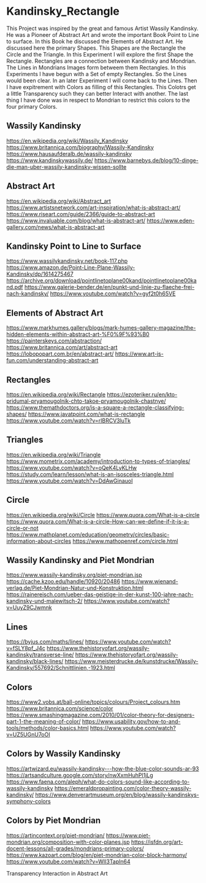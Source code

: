 # Kandinsky_Rectangle
This Project was inspired by the great and famous Artist Wassily Kandinsky.
He was a Pioneer of Abstract Art and wrote the important Book Point to 
Line to surface. In this Book he discussed the Elements of Abstract Art.
He discussed here the primary Shapes. This Shapes are the Rectangle the
Circle and the Triangle. In this Experiment I will explore the first Shape
the Rectangle. Rectangles are a connection between Kandinsky and Mondrian.
The Lines in Mondrians Images form betweem them Rectangles. In this Experiments
I have begun with a Set of empty Rectangles. So the Lines would been clear.
In an later Experiment I will come back to the Lines. Then I have expitrement
with Colors as filling of this Rectangles. This Colotrs get a little 
Transparency such they can better Interact with another. The last thing I
have done was in respect to Mondrian to restrict this colors to the four
primary Colors.

## Wassily Kandinsky
https://en.wikipedia.org/wiki/Wassily_Kandinsky
https://www.britannica.com/biography/Wassily-Kandinsky
https://www.hausaufderalb.de/wassily-kandinsky
https://www.kandinskywassily.de/
https://www.barnebys.de/blog/10-dinge-die-man-uber-wassily-kandinsky-wissen-sollte

## Abstract Art
https://en.wikipedia.org/wiki/Abstract_art
https://www.artistsnetwork.com/art-inspiration/what-is-abstract-art/
https://www.riseart.com/guide/2366/guide-to-abstract-art
https://www.invaluable.com/blog/what-is-abstract-art/
https://www.eden-gallery.com/news/what-is-abstract-art

## Kandinsky Point to Line to Surface
https://www.wassilykandinsky.net/book-117.php
https://www.amazon.de/Point-Line-Plane-Wassily-Kandinsky/dp/1614275467
https://archive.org/download/pointlinetoplane00kand/pointlinetoplane00kand.pdf
https://www.galerie-bender.de/en/punkt-und-linie-zu-flaeche-frei-nach-kandinsky/
https://www.youtube.com/watch?v=gyf2t0h65VE

## Elements of Abstract Art
https://www.markhumes.gallery/blogs/mark-humes-gallery-magazine/the-hidden-elements-within-abstract-art-%F0%9F%93%B0
https://painterskeys.com/abstraction/
https://www.britannica.com/art/abstract-art
https://lobopopart.com.br/en/abstract-art/
https://www.art-is-fun.com/understanding-abstract-art

## Rectangles
https://en.wikipedia.org/wiki/Rectangle
https://ezoteriker.ru/en/kto-pridumal-pryamougolnik-chto-takoe-pryamougolnik-chastnye/
https://www.themathdoctors.org/is-a-square-a-rectangle-classifying-shapes/
https://www.javatpoint.com/what-is-rectangle
https://www.youtube.com/watch?v=rIBRCV3luTk

## Triangles
https://en.wikipedia.org/wiki/Triangle
https://www.mometrix.com/academy/introduction-to-types-of-triangles/
https://www.youtube.com/watch?v=oQeK4LyKLHw
https://study.com/learn/lesson/what-is-an-isosceles-triangle.html
https://www.youtube.com/watch?v=DdAwGinauoI

## Circle
https://en.wikipedia.org/wiki/Circle
https://www.quora.com/What-is-a-circle
https://www.quora.com/What-is-a-circle-How-can-we-define-if-it-is-a-circle-or-not
https://www.mathplanet.com/education/geometry/circles/basic-information-about-circles
https://www.mathopenref.com/circle.html

## Wassily Kandinsky and Piet Mondrian
https://www.wassily-kandinsky.org/piet-mondrian.jsp
https://cache.kzoo.edu/handle/10920/20486
https://www.wienand-verlag.de/Piet-Mondrian-Natur-und-Konstruktion.html
https://rainereisch.com/ueber-das-geistige-in-der-kunst-100-jahre-nach-kandinsky-und-malewitsch-2/
https://www.youtube.com/watch?v=UuyZ9CJwmnk

## Lines
https://byjus.com/maths/lines/
https://www.youtube.com/watch?v=fSLY8pf_J4c
https://www.thehistoryofart.org/wassily-kandinsky/transverse-line/
https://www.thehistoryofart.org/wassily-kandinsky/black-lines/
https://www.meisterdrucke.de/kunstdrucke/Wassily-Kandinsky/557692/Schnittlinien,-1923.html

## Colors
https://www2.vobs.at/ball-online/topics/colours/Project_colours.htm
https://www.britannica.com/science/color
https://www.smashingmagazine.com/2010/01/color-theory-for-designers-part-1-the-meaning-of-color/
https://www.usability.gov/how-to-and-tools/methods/color-basics.html
https://www.youtube.com/watch?v=UZ5UGnU7oOI

## Colors by Wassily Kandinsky
https://artwizard.eu/wassily-kandinsky---how-the-blue-color-sounds-ar-93
https://artsandculture.google.com/story/nwXxmHuhPl1jLg
https://www.faena.com/aleph/what-do-colors-sound-like-according-to-wassily-kandinsky
https://emeraldpropainting.com/color-theory-wassily-kandinsky/
https://www.denverartmuseum.org/en/blog/wassily-kandinskys-symphony-colors

## Colors by Piet Mondrian
https://artincontext.org/piet-mondrian/
https://www.piet-mondrian.org/composition-with-color-planes.jsp
https://isfdn.org/art-docent-lessons/all-grades/mondrians-primary-colors/
https://www.kazoart.com/blog/en/piet-mondrian-color-block-harmony/
https://www.youtube.com/watch?v=WII3Tapln64

Transparency
Interaction in Abstract Art
